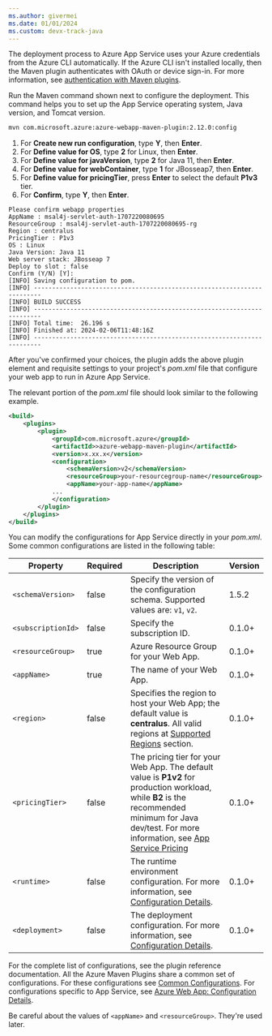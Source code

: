 ```yaml
---
ms.author: givermei
ms.date: 01/01/2024
ms.custom: devx-track-java
---
```


The deployment process to Azure App Service uses your Azure credentials from the Azure CLI automatically. If the Azure CLI isn't installed locally, then the Maven plugin authenticates with OAuth or device sign-in. For more information, see [authentication with Maven plugins](https://github.com/microsoft/azure-maven-plugins/wiki/Authentication).

Run the Maven command shown next to configure the deployment. This command helps you to set up the App Service operating system, Java version, and Tomcat version.

```bash
mvn com.microsoft.azure:azure-webapp-maven-plugin:2.12.0:config
```

1. For **Create new run configuration**, type **Y**, then **Enter**.
1. For **Define value for OS**, type **2** for Linux, then **Enter**.
1. For **Define value for javaVersion**, type **2** for Java 11, then **Enter**.
1. For **Define value for webContainer**, type **1** for JBosseap7, then **Enter**.
1. For **Define value for pricingTier**, press **Enter** to select the default **P1v3** tier.
1. For **Confirm**, type **Y**, then **Enter**.

```output
Please confirm webapp properties
AppName : msal4j-servlet-auth-1707220080695
ResourceGroup : msal4j-servlet-auth-1707220080695-rg
Region : centralus
PricingTier : P1v3
OS : Linux
Java Version: Java 11
Web server stack: JBosseap 7
Deploy to slot : false
Confirm (Y/N) [Y]:
[INFO] Saving configuration to pom.
[INFO] ------------------------------------------------------------------------
[INFO] BUILD SUCCESS
[INFO] ------------------------------------------------------------------------
[INFO] Total time:  26.196 s
[INFO] Finished at: 2024-02-06T11:48:16Z
[INFO] ------------------------------------------------------------------------
```

After you've confirmed your choices, the plugin adds the above plugin element and requisite settings to your project's *pom.xml* file that configure your web app to run in Azure App Service.

The relevant portion of the *pom.xml* file should look similar to the following example.

```xml
<build>
    <plugins>
        <plugin>
            <groupId>com.microsoft.azure</groupId>
            <artifactId>>azure-webapp-maven-plugin</artifactId>
            <version>x.xx.x</version>
            <configuration>
                <schemaVersion>v2</schemaVersion>
                <resourceGroup>your-resourcegroup-name</resourceGroup>
                <appName>your-app-name</appName>
            ...
            </configuration>
        </plugin>
    </plugins>
</build>
```

You can modify the configurations for App Service directly in your *pom.xml*. Some common configurations are listed in the following table:

Property | Required | Description | Version
---|---|---|---
`<schemaVersion>` | false | Specify the version of the configuration schema. Supported values are: `v1`, `v2`. | 1.5.2
`<subscriptionId>` | false | Specify the subscription ID. | 0.1.0+
`<resourceGroup>` | true | Azure Resource Group for your Web App. | 0.1.0+
`<appName>` | true | The name of your Web App. | 0.1.0+
`<region>` | false | Specifies the region to host your Web App; the default value is **centralus**. All valid regions at [Supported Regions](https://azure.microsoft.com/global-infrastructure/services/?products=app-service) section. | 0.1.0+
`<pricingTier>` | false | The pricing tier for your Web App. The default value is **P1v2** for production workload, while **B2** is the recommended minimum for Java dev/test. For more information, see [App Service Pricing](https://azure.microsoft.com/pricing/details/app-service/linux/)| 0.1.0+
`<runtime>` | false | The runtime environment configuration. For more information, see [Configuration Details](https://github.com/microsoft/azure-maven-plugins/wiki/Azure-Web-App:-Configuration-Details). | 0.1.0+
`<deployment>` | false | The deployment configuration. For more information, see [Configuration Details](https://github.com/microsoft/azure-maven-plugins/wiki/Azure-Web-App:-Configuration-Details). | 0.1.0+

For the complete list of configurations, see the plugin reference documentation. All the Azure Maven Plugins share a common set of configurations. For these configurations see [Common Configurations](https://github.com/microsoft/azure-maven-plugins/wiki/Common-Configuration). For configurations specific to App Service, see [Azure Web App: Configuration Details](https://github.com/microsoft/azure-maven-plugins/wiki/Azure-Web-App:-Configuration-Details).

Be careful about the values of `<appName>` and `<resourceGroup>`. They're used later.

